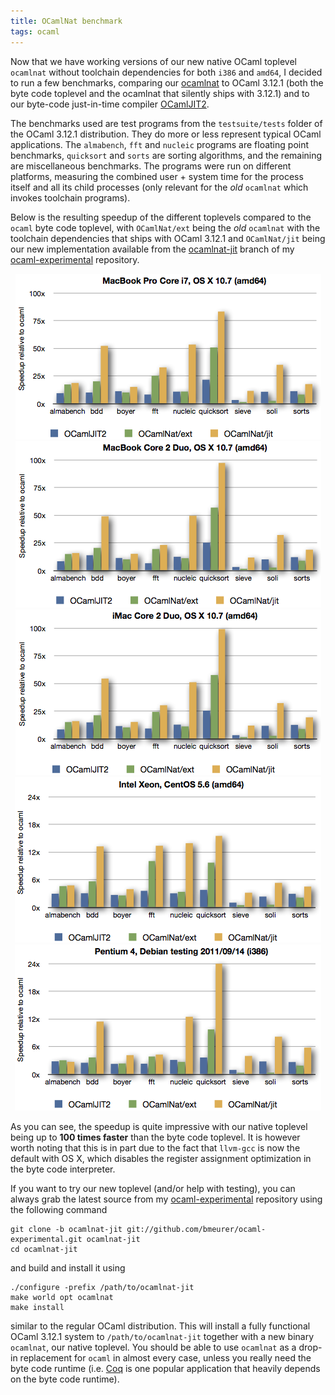 ```yaml
---
title: OCamlNat benchmark
tags: ocaml
---
```


Now that we have working versions of our new native OCaml toplevel `ocamlnat` without toolchain dependencies for both `i386` and `amd64`, I decided to run a few benchmarks, comparing our [ocamlnat](https://github.com/bmeurer/ocaml-experimental/tree/ocamlnat-jit) to OCaml 3.12.1 (both the byte code toplevel and the ocamlnat that silently ships with 3.12.1) and to our byte-code just-in-time compiler [OCamlJIT2](https://github.com/bmeurer/ocamljit2).

The benchmarks used are test programs from the `testsuite/tests` folder of the OCaml 3.12.1 distribution. They do more or less represent typical OCaml applications. The `almabench`, `fft` and `nucleic` programs are floating point benchmarks, `quicksort` and `sorts` are sorting algorithms, and the remaining are miscellaneous benchmarks. The programs were run on different platforms, measuring the combined user + system time for the process itself and all its child processes (only relevant for the _old_ `ocamlnat` which invokes toolchain programs).

Below is the resulting speedup of the different toplevels compared to the `ocaml` byte code toplevel, with `OCamlNat/ext` being the _old_ `ocamlnat` with the toolchain dependencies that ships with OCaml 3.12.1 and `OCamlNat/jit` being our new implementation available from the [ocamlnat-jit](https://github.com/bmeurer/ocaml-experimental/tree/ocamlnat-jit) branch of my [ocaml-experimental](https://github.com/bmeurer/ocaml-experimental) repository.

<center><a href="/images/2011/ocamlnat-benchmark-20110914.pdf"><img src="/images/2011/ocamlnat-benchmark-20110914-coruscant.png" /></a></center>

<center><a href="/images/2011/ocamlnat-benchmark-20110914.pdf"><img src="/images/2011/ocamlnat-benchmark-20110914-bespin.png" /></a></center>

<center><a href="/images/2011/ocamlnat-benchmark-20110914.pdf"><img src="/images/2011/ocamlnat-benchmark-20110914-imac.png" /></a></center>

<center><a href="/images/2011/ocamlnat-benchmark-20110914.pdf"><img src="/images/2011/ocamlnat-benchmark-20110914-vcs.png" /></a></center>

<center><a href="/images/2011/ocamlnat-benchmark-20110914.pdf"><img src="/images/2011/ocamlnat-benchmark-20110914-echobase.png" /></a></center>

As you can see, the speedup is quite impressive with our native toplevel being up to **100 times faster** than the byte code toplevel. It is however worth noting that this is in part due to the fact that `llvm-gcc` is now the default with OS X, which disables the register assignment optimization in the byte code interpreter.

If you want to try our new toplevel (and/or help with testing), you can always grab the latest source from my [ocaml-experimental](https://github.com/bmeurer/ocaml-experimental) repository using the following command

```
git clone -b ocamlnat-jit git://github.com/bmeurer/ocaml-experimental.git ocamlnat-jit
cd ocamlnat-jit
```

and build and install it using

```
./configure -prefix /path/to/ocamlnat-jit
make world opt ocamlnat
make install
```

similar to the regular OCaml distribution. This will install a fully functional OCaml 3.12.1 system to `/path/to/ocamlnat-jit` together with a new binary `ocamlnat`, our native toplevel. You should be able to use `ocamlnat` as a drop-in replacement for `ocaml` in almost every case, unless you really need the byte code runtime (i.e. [Coq](http://coq.inria.fr) is one popular application that heavily depends on the byte code runtime).
